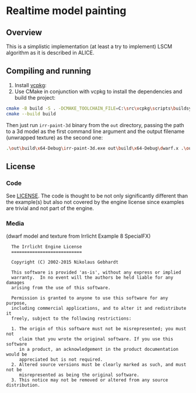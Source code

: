 # Realtime model painting

## Overview

This is a simplistic implementation (at least a try to implement) LSCM algorithm as it is described in ALICE.

## Compiling and running

1. Install [vcpkg](https://github.com/microsoft/vcpkg/):
2. Use CMake in conjunction with vcpkg to install the dependencies and build the project:

```bash
cmake -B build -S . -DCMAKE_TOOLCHAIN_FILE=C:\src\vcpkg\scripts\buildsystems\vcpkg.cmake
cmake --build build
```

Then just run `irr-paint-3d` binary from the `out` directory, passing the path to a 3d model
as the first command line argument and the output filename (unwrapped texture) as the second one:

```bash
.\out\build\x64-Debug\irr-paint-3d.exe out\build\x64-Debug\dwarf.x .\output.jpg
```

## License

### Code

See [LICENSE](LICENSE). The code is thought to be not only significantly different than the example(s) but also not covered by the engine license since examples are trivial and not part of the engine.

### Media
(dwarf model and texture from Irrlicht Example 8 SpecialFX)

```
  The Irrlicht Engine License
  ===========================

  Copyright (C) 2002-2015 Nikolaus Gebhardt

  This software is provided 'as-is', without any express or implied
  warranty.  In no event will the authors be held liable for any damages
  arising from the use of this software.

  Permission is granted to anyone to use this software for any purpose,
  including commercial applications, and to alter it and redistribute it
  freely, subject to the following restrictions:

  1. The origin of this software must not be misrepresented; you must not
     claim that you wrote the original software. If you use this software
     in a product, an acknowledgement in the product documentation would be
     appreciated but is not required.
  2. Altered source versions must be clearly marked as such, and must not be
     misrepresented as being the original software.
  3. This notice may not be removed or altered from any source distribution.
```
